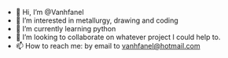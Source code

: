 - 👋 Hi, I’m @Vanhfanel
- 👀 I’m interested in metallurgy, drawing and coding
- 🌱 I’m currently learning python
- 💞️ I’m looking to collaborate on whatever project I could help to.
- 📫 How to reach me: by email to vanhfanel@hotmail.com

<!---
Vanhfanel/Vanhfanel is a ✨ special ✨ repository because its `README.md` (this file) appears on your GitHub profile.
You can click the Preview link to take a look at your changes.
--->
